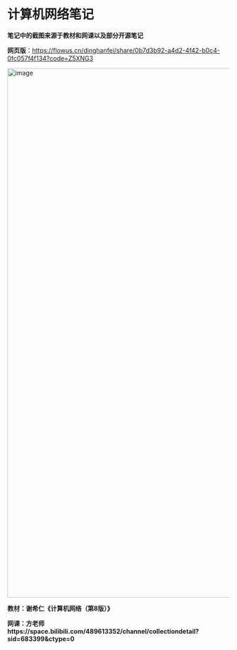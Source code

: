 # 计算机网络笔记

**笔记中的截图来源于教材和网课以及部分开源笔记**


**网页版**：https://flowus.cn/dinghanfei/share/0b7d3b92-a4d2-4f42-b0c4-0fc057f4f134?code=Z5XNG3

<img width="1200" alt="image" src="https://github.com/user-attachments/assets/7b54d4cc-cbf7-4202-8996-8459afbffc91">


**教材：谢希仁《计算机网络（第8版）》**


**网课：方老师https://space.bilibili.com/489613352/channel/collectiondetail?sid=683399&ctype=0**

